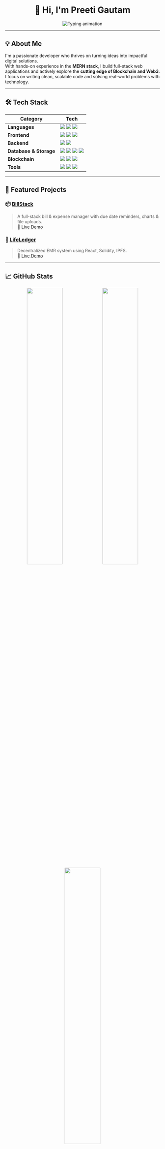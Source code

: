 <h1 align="center">👋 Hi, I'm Preeti Gautam</h1>

<p align="center">
  <img src="https://readme-typing-svg.herokuapp.com?font=Fira+Code&weight=500&size=24&pause=1000&center=true&vCenter=true&multiline=true&width=435&height=60&lines=Final+Year+MCA+Student+%7C+Developer;MERN+Stack+%7C+Solidity+%7C+Web3+Enthusiast;Always+learning+%F0%9F%93%9A+%7C+Always+building+%F0%9F%94%A5" alt="Typing animation" />
</p>

---

## 💡 About Me

I'm a passionate developer who thrives on turning ideas into impactful digital solutions.  
With hands-on experience in the **MERN stack**, I build full-stack web applications and actively explore the **cutting edge of Blockchain and Web3**.  
I focus on writing clean, scalable code and solving real-world problems with technology.

---

## 🛠 Tech Stack

| Category | Tech |
|---------|------|
| **Languages** | ![](https://img.shields.io/badge/Java-orange?logo=java) ![](https://img.shields.io/badge/JavaScript-F7DF1E?logo=javascript&logoColor=black) ![](https://img.shields.io/badge/Solidity-363636?logo=solidity) |
| **Frontend** | ![](https://img.shields.io/badge/React-20232A?logo=react&logoColor=61DAFB) ![](https://img.shields.io/badge/TailwindCSS-06B6D4?logo=tailwindcss&logoColor=white) ![](https://img.shields.io/badge/Redux-764ABC?logo=redux&logoColor=white) |
| **Backend** | ![](https://img.shields.io/badge/Node.js-339933?logo=nodedotjs&logoColor=white) ![](https://img.shields.io/badge/Express.js-000000?logo=express&logoColor=white) |
| **Database & Storage** | ![](https://img.shields.io/badge/MongoDB-47A248?logo=mongodb&logoColor=white) ![](https://img.shields.io/badge/MySQL-4479A1?logo=mysql&logoColor=white) ![](https://img.shields.io/badge/Cloudinary-3448C5?logo=cloudinary&logoColor=white) ![](https://img.shields.io/badge/IPFS-65C2CB?logo=ipfs&logoColor=white) |
| **Blockchain** | ![](https://img.shields.io/badge/Ethers.js-4E7DB0?logo=ethereum&logoColor=white) ![](https://img.shields.io/badge/Hardhat-F7DF1E?logo=ethereum&logoColor=black) ![](https://img.shields.io/badge/Pinata-FCCA46?logo=pinata&logoColor=black) |
| **Tools** | ![](https://img.shields.io/badge/Git-F05032?logo=git&logoColor=white) ![](https://img.shields.io/badge/Postman-FF6C37?logo=postman&logoColor=white) ![](https://img.shields.io/badge/Winston-000000?logo=winston&logoColor=white) |

---

## 🚀 Featured Projects

### 📦 [BillStack](https://github.com/Preeti0411Gautam/BillStack)
> A full-stack bill & expense manager with due date reminders, charts & file uploads.  
🔗 [Live Demo](https://bill-stack.vercel.app)

### 🏥 [LifeLedger](https://github.com/Preeti0411Gautam/Electronic-Medical-Records)
> Decentralized EMR system using React, Solidity, IPFS.  
🔗 [Live Demo](https://electronic-medical-records-alpha.vercel.app)

---

## 📈 GitHub Stats

<p align="center">
  <img src="https://github-readme-stats.vercel.app/api?username=Preeti0411Gautam&show_icons=true&theme=tokyonight&hide_border=false" width="48%" />
  <img src="https://github-readme-streak-stats.herokuapp.com?user=Preeti0411Gautam&theme=tokyonight&hide_border=false" width="48%" />
</p>

<p align="center">
  <img src="https://github-readme-stats.vercel.app/api/top-langs/?username=Preeti0411Gautam&layout=compact&theme=tokyonight" width="48%" />
</p>

---

## 🌐 Let's Connect

<p align="center">
  <a href="https://www.linkedin.com/in/preeti-gautam0411/" target="_blank"><img src="https://img.shields.io/badge/LinkedIn-0077B5?logo=linkedin&logoColor=white" /></a>
  <a href="mailto:preetigautam0411@gmail.com" target="_blank"><img src="https://img.shields.io/badge/Gmail-D14836?logo=gmail&logoColor=white" /></a>
  <a href="https://github.com/Preeti0411Gautam" target="_blank"><img src="https://img.shields.io/badge/GitHub-181717?logo=github&logoColor=white" /></a>
</p>

---

⭐ _Feel free to connect, collaborate, and build something amazing together!_
